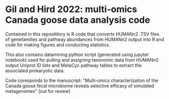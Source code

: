# Gil and Hird 2022: multi-omics Canada goose data analysis code
Contained in this reposititory is R code that converts HUMANn2 .TSV files of genefamilies and pathway abundances from HUMANn2 output into R and code for making figures and conducting statistics. 

This also contains datamining python script (generated using jupyter notebook) used for pulling and assigning taxonomic data from HUMANn2 output Uniprot ID lists and MetaCyc pathway tables to extract the associated prokaryotic data.


Code coresponds to the manuscript: "Multi-omics characterization of the Canada goose fecal microbiome reveals selective efficacy of simulated metagenomes" (out for review)
